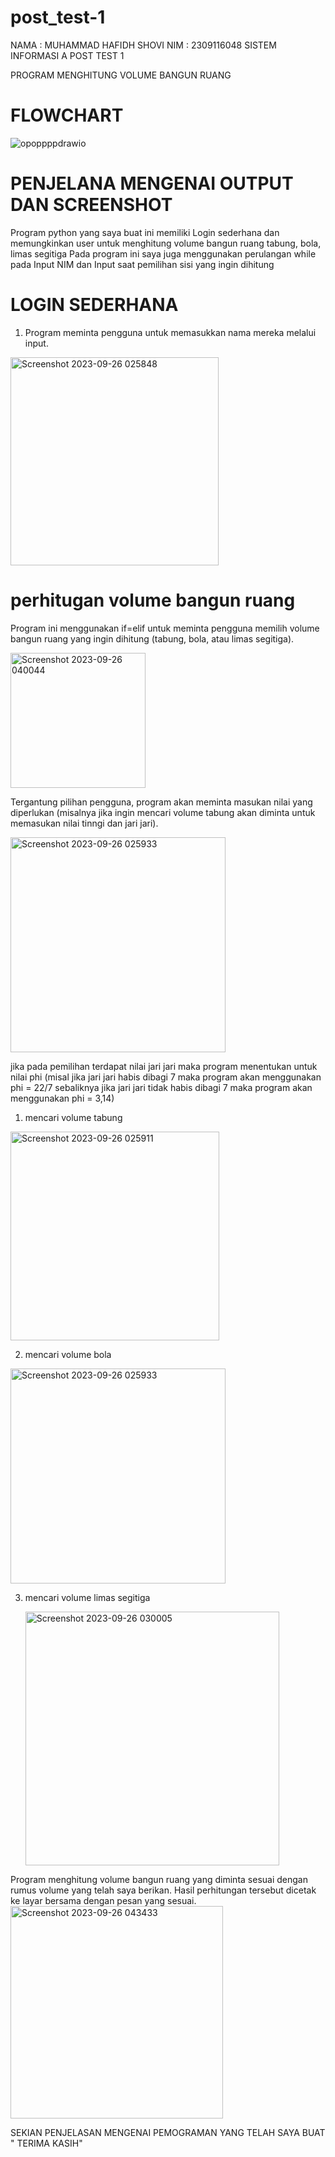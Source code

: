 # post_test-1
NAMA : MUHAMMAD HAFIDH SHOVI
NIM : 2309116048
SISTEM INFORMASI A
POST TEST 1

PROGRAM MENGHITUNG VOLUME BANGUN RUANG
# FLOWCHART
![opoppppdrawio](https://github.com/hafidsopie/post_test-1/assets/144792158/18bb8e8e-3fde-465d-88f2-e692b4d596e5)


# PENJELANA MENGENAI OUTPUT DAN SCREENSHOT
   Program python yang saya buat ini memiliki Login sederhana dan memungkinkan user untuk menghitung volume bangun ruang tabung, bola, limas segitiga
Pada program ini saya juga menggunakan perulangan while pada Input NIM dan Input saat pemilihan sisi yang ingin dihitung

# LOGIN SEDERHANA 
1. Program meminta pengguna untuk memasukkan nama mereka melalui input.

<img width="333" alt="Screenshot 2023-09-26 025848" src="https://github.com/hafidsopie/post_test-1/assets/144792158/6d7b6099-c8a4-4e67-b254-f5922f01eadd">


#  perhitugan volume bangun ruang
Program ini menggunakan if=elif untuk meminta pengguna memilih volume bangun ruang yang ingin dihitung  (tabung, bola, atau limas segitiga).

<img width="216" alt="Screenshot 2023-09-26 040044" src="https://github.com/hafidsopie/post_test-1/assets/144792158/b82e15a3-92c6-4e60-bc07-ad84395c4535">


Tergantung pilihan pengguna, program akan meminta masukan nilai yang diperlukan (misalnya jika ingin mencari volume tabung akan diminta untuk memasukan nilai tinngi dan jari jari).

<img width="344" alt="Screenshot 2023-09-26 025933" src="https://github.com/hafidsopie/post_test-1/assets/144792158/ed9a5a8d-5069-47d1-9de9-814527e8941e">

jika pada pemilihan terdapat nilai jari jari  maka program menentukan untuk nilai phi (misal jika jari jari habis dibagi 7 maka program akan menggunakan phi = 22/7 sebaliknya jika jari jari tidak habis dibagi 7 maka program akan menggunakan phi = 3,14)

1. mencari volume tabung

<img width="334" alt="Screenshot 2023-09-26 025911" src="https://github.com/hafidsopie/post_test-1/assets/144792158/ff8e578e-4a13-4a9a-aa1e-f6ae4caf23bb">

2. mencari volume bola

<img width="344" alt="Screenshot 2023-09-26 025933" src="https://github.com/hafidsopie/post_test-1/assets/144792158/03d7b93f-e352-4666-bf9d-5bbaac89e3e6">

3. mencari volume limas segitiga

   <img width="406" alt="Screenshot 2023-09-26 030005" src="https://github.com/hafidsopie/post_test-1/assets/144792158/286834dd-f424-4de5-b44d-5368afca0db6">

Program menghitung volume bangun ruang yang diminta sesuai dengan rumus volume yang telah saya berikan.
Hasil perhitungan tersebut dicetak ke layar bersama dengan pesan yang sesuai.
<img width="340" alt="Screenshot 2023-09-26 043433" src="https://github.com/hafidsopie/post_test-1/assets/144792158/a4a4c5f9-af53-4ea0-973c-887713c6acdd">

SEKIAN PENJELASAN MENGENAI PEMOGRAMAN YANG TELAH SAYA BUAT " TERIMA KASIH"

   
